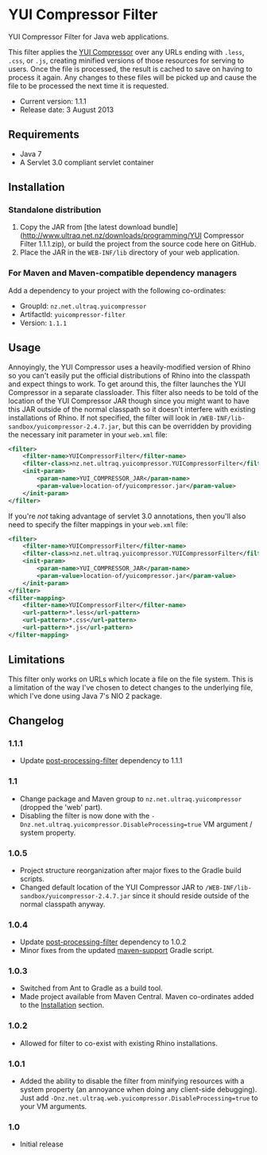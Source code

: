 
YUI Compressor Filter
=====================

YUI Compressor Filter for Java web applications.

This filter applies the [YUI Compressor](http://developer.yahoo.com/yui/compressor/)
over any URLs ending with `.less`, `.css`, or `.js`, creating minified versions
of those resources for serving to users.  Once the file is processed, the result
is cached to save on having to process it again.  Any changes to these files
will be picked up and cause the file to be processed the next time it is
requested.

 - Current version: 1.1.1
 - Release date: 3 August 2013


Requirements
------------

 - Java 7
 - A Servlet 3.0 compliant servlet container


Installation
------------

### Standalone distribution
1. Copy the JAR from [the latest download bundle](http://www.ultraq.net.nz/downloads/programming/YUI Compressor Filter 1.1.1.zip),
   or build the project from the source code here on GitHub.
2. Place the JAR in the `WEB-INF/lib` directory of your web application.

### For Maven and Maven-compatible dependency managers
Add a dependency to your project with the following co-ordinates:

 - GroupId: `nz.net.ultraq.yuicompressor`
 - ArtifactId: `yuicompressor-filter`
 - Version: `1.1.1`


Usage
-----

Annoyingly, the YUI Compressor uses a heavily-modified version of Rhino so you
can't easily put the official distributions of Rhino into the classpath and
expect things to work.  To get around this, the filter launches the YUI
Compressor in a separate classloader.  This filter also needs to be told of the
location of the YUI Compressor JAR though since you might want to have this JAR
outside of the normal classpath so it doesn't interfere with existing
installations of Rhino.  If not specified, the filter will look in `/WEB-INF/lib-sandbox/yuicompressor-2.4.7.jar`,
but this can be overridden by providing the necessary init parameter in your `web.xml`
file:

```xml
<filter>
	<filter-name>YUICompressorFilter</filter-name>
	<filter-class>nz.net.ultraq.yuicompressor.YUICompressorFilter</filter-class>
	<init-param>
		<param-name>YUI_COMPRESSOR_JAR</param-name>
		<param-value>location-of/yuicompressor.jar</param-value>
	</init-param>
</filter>
```

If you're _not_ taking advantage of servlet 3.0 annotations, then you'll also
need to specify the filter mappings in your `web.xml` file:

```xml
<filter>
	<filter-name>YUICompressorFilter</filter-name>
	<filter-class>nz.net.ultraq.yuicompressor.YUICompressorFilter</filter-class>
	<init-param>
		<param-name>YUI_COMPRESSOR_JAR</param-name>
		<param-value>location-of/yuicompressor.jar</param-value>
	</init-param>
</filter>
<filter-mapping>
	<filter-name>YUICompressorFilter</filter-name>
	<url-pattern>*.less</url-pattern>
	<url-pattern>*.css</url-pattern>
	<url-pattern>*.js</url-pattern>
</filter-mapping>
```


Limitations
-----------

This filter only works on URLs which locate a file on the file system.  This is
a limitation of the way I've chosen to detect changes to the underlying file,
which I've done using Java 7's NIO 2 package.


Changelog
---------

### 1.1.1
 - Update [post-processing-filter](https://github.com/ultraq/post-processing-filter)
   dependency to 1.1.1

### 1.1
 - Change package and Maven group to `nz.net.ultraq.yuicompressor` (dropped the
   'web' part).
 - Disabling the filter is now done with the `-Dnz.net.ultraq.yuicompressor.DisableProcessing=true`
   VM argument / system property.

### 1.0.5
 - Project structure reorganization after major fixes to the Gradle build
   scripts.
 - Changed default location of the YUI Compressor JAR to `/WEB-INF/lib-sandbox/yuicompressor-2.4.7.jar`
   since it should reside outside of the normal classpath anyway.

### 1.0.4
 - Update [post-processing-filter](https://github.com/ultraq/post-processing-filter)
   dependency to 1.0.2
 - Minor fixes from the updated [maven-support](https://github.com/ultraq/gradle-support)
   Gradle script.

### 1.0.3
 - Switched from Ant to Gradle as a build tool.
 - Made project available from Maven Central.  Maven co-ordinates added to the
   [Installation](#installation) section.

### 1.0.2
 - Allowed for filter to co-exist with existing Rhino installations.

### 1.0.1
 - Added the ability to disable the filter from minifying resources with a
   system property (an annoyance when doing any client-side debugging).  Just
   add `-Dnz.net.ultraq.web.yuicompressor.DisableProcessing=true` to your VM
   arguments.

### 1.0
 - Initial release
